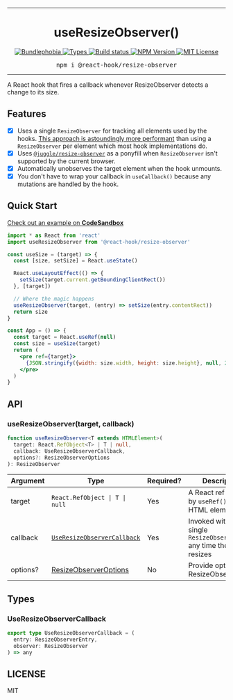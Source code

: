 <hr>
<div align="center">
  <h1 align="center">
    useResizeObserver()
  </h1>
</div>

<p align="center">
  <a href="https://bundlephobia.com/result?p=@react-hook/resize-observer">
    <img alt="Bundlephobia" src="https://img.shields.io/bundlephobia/minzip/@react-hook/resize-observer?style=for-the-badge&labelColor=24292e">
  </a>
  <a aria-label="Types" href="https://www.npmjs.com/package/@react-hook/resize-observer">
    <img alt="Types" src="https://img.shields.io/npm/types/@react-hook/resize-observer?style=for-the-badge&labelColor=24292e">
  </a>
  <a aria-label="Build status" href="https://travis-ci.com/jaredLunde/react-hook">
    <img alt="Build status" src="https://img.shields.io/travis/com/jaredLunde/react-hook?style=for-the-badge&labelColor=24292e">
  </a>
  <a aria-label="NPM version" href="https://www.npmjs.com/package/@react-hook/resize-observer">
    <img alt="NPM Version" src="https://img.shields.io/npm/v/@react-hook/resize-observer?style=for-the-badge&labelColor=24292e">
  </a>
  <a aria-label="License" href="https://jaredlunde.mit-license.org/">
    <img alt="MIT License" src="https://img.shields.io/npm/l/@react-hook/resize-observer?style=for-the-badge&labelColor=24292e">
  </a>
</p>

<pre align="center">npm i @react-hook/resize-observer</pre>
<hr>

A React hook that fires a callback whenever ResizeObserver detects a change to its size.

## Features

- [x] Uses a single `ResizeObserver` for tracking all elements used by the hooks.
      [This approach is astoundingly more performant](https://groups.google.com/a/chromium.org/forum/#!msg/blink-dev/z6ienONUb5A/F5-VcUZtBAAJ)
      than using a `ResizeObserver` per element which most hook implementations do.
- [x] Uses [`@juggle/resize-observer`](https://github.com/juggle/resize-observer) as a ponyfill when `ResizeObserver` isn't supported
      by the current browser.
- [x] Automatically unobserves the target element when the hook unmounts.
- [x] You don't have to wrap your callback in `useCallback()` because any mutations
      are handled by the hook.

## Quick Start

[Check out an example on **CodeSandbox**](https://codesandbox.io/s/react-hookresize-observer-example-ft88x)

```jsx harmony
import * as React from 'react'
import useResizeObserver from '@react-hook/resize-observer'

const useSize = (target) => {
  const [size, setSize] = React.useState()

  React.useLayoutEffect(() => {
    setSize(target.current.getBoundingClientRect())
  }, [target])

  // Where the magic happens
  useResizeObserver(target, (entry) => setSize(entry.contentRect))
  return size
}

const App = () => {
  const target = React.useRef(null)
  const size = useSize(target)
  return (
    <pre ref={target}>
      {JSON.stringify({width: size.width, height: size.height}, null, 2)}
    </pre>
  )
}
```

## API

### useResizeObserver(target, callback)

```ts
function useResizeObserver<T extends HTMLElement>(
  target: React.RefObject<T> | T | null,
  callback: UseResizeObserverCallback,
  options?: ResizeObserverOptions
): ResizeObserver
```

| Argument | Type                                                      | Required? | Description                                                               |
| -------- | --------------------------------------------------------- | --------- | ------------------------------------------------------------------------- |
| target   | <code>React.RefObject<T> &#124; T &#124; null</code>      | Yes       | A React ref created by `useRef()` or an HTML element                      |
| callback | [`UseResizeObserverCallback`](#useresizeobservercallback) | Yes       | Invoked with a single `ResizeObserverEntry` any time the `target` resizes |
| options? | [ResizeObserverOptions][1]                                | No        | Provide options to ResizeObserver                                         |

## Types

### UseResizeObserverCallback

```ts
export type UseResizeObserverCallback = (
  entry: ResizeObserverEntry,
  observer: ResizeObserver
) => any
```

## LICENSE

MIT

[1]: https://w3c.github.io/csswg-drafts/resize-observer/#resize-observer-interface